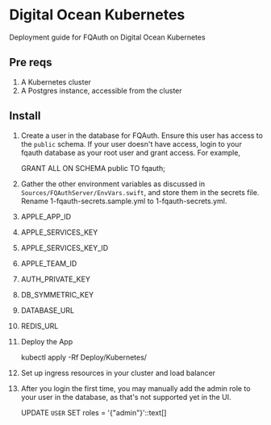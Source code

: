 # Digital Ocean Kubernetes

Deployment guide for FQAuth on Digital Ocean Kubernetes

## Pre reqs

1. A Kubernetes cluster
2. A Postgres instance, accessible from the cluster

## Install

1. Create a user in the database for FQAuth. Ensure this user has access to the `public` schema. If your user doesn't have access, login to your fqauth database as your root user and grant access. For example,

    GRANT ALL ON SCHEMA public TO fqauth;

2. Gather the other environment variables as discussed in `Sources/FQAuthServer/EnvVars.swift`, and store them in the secrets file. Rename 1-fqauth-secrets.sample.yml to 1-fqauth-secrets.yml.

  1. APPLE_APP_ID
  2. APPLE_SERVICES_KEY
  3. APPLE_SERVICES_KEY_ID
  4. APPLE_TEAM_ID
  5. AUTH_PRIVATE_KEY
  6. DB_SYMMETRIC_KEY
  7. DATABASE_URL
  8. REDIS_URL

3. Deploy the App

    kubectl apply -Rf Deploy/Kubernetes/

4. Set up ingress resources in your cluster and load balancer

5. After you login the first time, you may manually add the admin role to your user in the database, as that's not supported yet in the UI.

    UPDATE `USER` SET roles = '{"admin"}'::text[]
